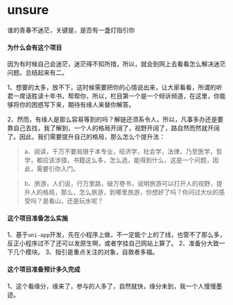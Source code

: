 # unsure
谁的青春不迷茫，关键是，是否有一盏灯指引你

#### 为什么会有这个项目

因为有时候自己会迷茫，迷茫得不知所措，所以，就会到网上去看看怎么解决迷茫问题。总结起来有二。

1、想要的太多，放不下，这时候需要把你的心情说出来，让大家看看，所谓的听君一席话胜读十年书，帮帮你，所以，栏目第一个是一个倾诉频道，在这里，你能够将你的困惑写下来，期待有缘人来替你解答。

2、然而，有缘人是那么容易等到的吗？解链还须系令人，所以，凡事多办还是要靠自己去找，我了解到，一个人的格局开阔了，视野开阔了，路自然而然就开阔了。因此，我们需要提升自己的格局，那么怎么个提升法：

>a、阅读，千万不要局限于本专业，经济学，社会学，法律，乃至医学，哲学，都应该涉猎，书籍这么多，怎么选，能得到什么，这是一个问题，因此，需要引你入门。

>b、旅游，人们说，行万里路，破万卷书，说明旅游可以打开人的视野，提升人的格局，那么，怎么旅游，到哪里旅游，你想好了吗？你问过大伙的感受吗？是看山，还是玩水呢？

#### 这个项目准备怎么实施

1、基于`uni-app`开发，先在小程序上做，不一定能个上的了线，也管不了那么多，反正小程序过不了还可以发原生啊，或者字挂自己网站上算了。
2、准备分大致一下几个模块。
3、指引是重点关注的对象，自救者多福。

#### 这个项目准备预计多久完成

1、这个看缘分，缘来了，参与的人多了，自然就快，缘分未到，我一个人慢慢墨迹。
